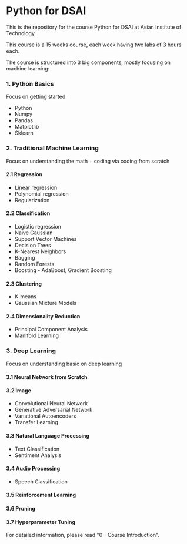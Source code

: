 # Python for DSAI

This is the repository for the course Python for DSAI at Asian Institute of Technology.

This course is a 15 weeks course, each week having two labs of 3 hours each.

The course is structured into 3 big components, mostly focusing on machine learning:

### 1. Python Basics
Focus on getting started.
  - Python
  - Numpy
  - Pandas
  - Matplotlib
  - Sklearn
  
### 2. Traditional Machine Learning
Focus on understanding the math + coding via coding from scratch

#### 2.1 Regression
  - Linear regression
  - Polynomial regression
  - Regularization
  
#### 2.2 Classification
  - Logistic regression
  - Naive Gaussian
  - Support Vector Machines
  - Decision Trees
  - K-Nearest Neighbors
  - Bagging
  - Random Forests
  - Boosting - AdaBoost, Gradient Boosting
  
#### 2.3 Clustering
  - K-means
  - Gaussian Mixture Models

#### 2.4 Dimensionality Reduction
  - Principal Component Analysis
  - Manifold Learning

### 3. Deep Learning
Focus on understanding basic on deep learning

#### 3.1 Neural Network from Scratch
#### 3.2 Image
  - Convolutional Neural Network
  - Generative Adversarial Network
  - Variational Autoencoders
  - Transfer Learning
#### 3.3 Natural Language Processing
  - Text Classification
  - Sentiment Analysis
#### 3.4 Audio Processing
  - Speech Classification
#### 3.5 Reinforcement Learning
#### 3.6 Pruning
#### 3.7 Hyperparameter Tuning

For detailed information, please read "0 - Course Introduction".
